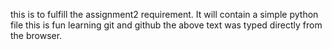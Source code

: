 this is to fulfill the assignment2 requirement.
It will contain a simple python file
this is fun learning git and github
the above text was typed directly from the browser.
